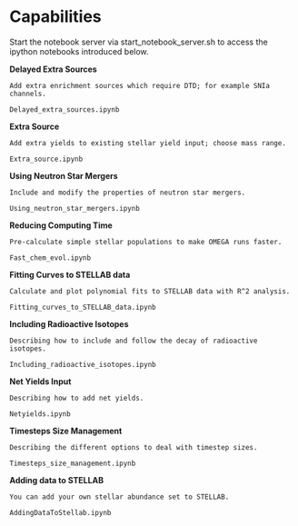 Capabilities
=======


Start the notebook server via start_notebook_server.sh
to access the ipython notebooks introduced below.



**Delayed Extra Sources**

	Add extra enrichment sources which require DTD; for example SNIa channels.
	
	Delayed_extra_sources.ipynb

**Extra Source**
	
	Add extra yields to existing stellar yield input; choose mass range.

	Extra_source.ipynb
	
**Using Neutron Star Mergers**

	Include and modify the properties of neutron star mergers.

	Using_neutron_star_mergers.ipynb

**Reducing Computing Time**
	
	Pre-calculate simple stellar populations to make OMEGA runs faster.

	Fast_chem_evol.ipynb
	
**Fitting Curves to STELLAB data**
	
	Calculate and plot polynomial fits to STELLAB data with R^2 analysis.

	Fitting_curves_to_STELLAB_data.ipynb
	
**Including Radioactive Isotopes**
	
	Describing how to include and follow the decay of radioactive isotopes.

	Including_radioactive_isotopes.ipynb

**Net Yields Input**

	Describing how to add net yields.

	Netyields.ipynb

**Timesteps Size Management**

	Describing the different options to deal with timestep sizes.

	Timesteps_size_management.ipynb

**Adding data to STELLAB**

	You can add your own stellar abundance set to STELLAB.

	AddingDataToStellab.ipynb	

